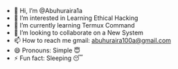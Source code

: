 - 👋 Hi, I’m @Abuhuraira1a
- 👀 I’m interested in Learning Ethical Hacking 
- 🌱 I’m currently learning Termux Command 
- 💞️ I’m looking to collaborate on a New System 
- 📫 How to reach me gmail: abuhuraira100a@gmail.com
- 😄 Pronouns: Simple 😇
- ⚡ Fun fact: Sleeping 😴 

<!---
Abuhuraira1a/Abuhuraira1a is a ✨ special ✨ repository because its `README.md` (this file) appears on your GitHub profile.
You can click the Preview link to take a look at your changes.
--->
